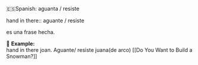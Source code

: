 
🇪🇸Spanish: aguanta / resiste

hand in there:: aguante / resiste 

es una frase hecha. 

📌 **Example:**  
hand in there joan.   Aguante/ resiste juana(de arco)
[[Do You Want to Build a Snowman?]]



